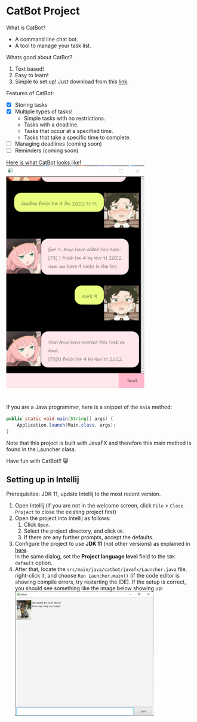 # CatBot Project

What is CatBot?
- A command line chat bot.
- A tool to manage your task list.

Whats good about CatBot?
1. Text based!
2. Easy to learn!
2. Simple to set up! Just download from this [link](https://github.com/tyw2811/ip/releases/tag/A-Release).

Features of CatBot:
- [x] Storing tasks
- [x] Multiple types of tasks!
  - Simple tasks with no restrictions.
  - Tasks with a deadline.
  - Tasks that occur at a specified time.
  - Tasks that take a specific time to complete.
- [ ] Managing deadlines (coming soon)
- [ ] Reminders (coming soon)

Here is what CatBot looks like!
<img src="docs/Ui.png" width="370">

#

If you are a Java programmer, here is a snippet of the `main` method:
```java
public static void main(String[] args) {
    Application.launch(Main.class, args);
}
```
Note that this project is built with JavaFX and therefore this main method is found in the Launcher class.

Have fun with CatBot!! :smile_cat:

## Setting up in Intellij

Prerequisites: JDK 11, update Intellij to the most recent version.

1. Open Intellij (if you are not in the welcome screen, click `File` > `Close Project` to close the existing project first)
1. Open the project into Intellij as follows:
   1. Click `Open`.
   1. Select the project directory, and click `OK`.
   1. If there are any further prompts, accept the defaults.
1. Configure the project to use **JDK 11** (not other versions) as explained in [here](https://www.jetbrains.com/help/idea/sdk.html#set-up-jdk).<br>
   In the same dialog, set the **Project language level** field to the `SDK default` option.
3. After that, locate the `src/main/java/catbot/javafx/Launcher.java` file, right-click it, and choose `Run Launcher.main()` (if the code editor is showing compile errors, try restarting the IDE). If the setup is correct, you should see something like the image below showing up:
   <img src="docs/start.png" width="370">
